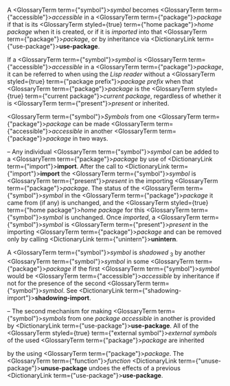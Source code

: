  



A <GlossaryTerm  term={"symbol"}><i>symbol</i></GlossaryTerm> becomes <GlossaryTerm  term={"accessible"}><i>accessible</i></GlossaryTerm> in a <GlossaryTerm  term={"package"}><i>package</i></GlossaryTerm> if that is its <GlossaryTerm styled={true} term={"home package"}><i>home package</i></GlossaryTerm> when it is created, or if it is *imported* into that <GlossaryTerm  term={"package"}><i>package</i></GlossaryTerm>, or by inheritance via <DictionaryLink  term={"use-package"}><b>use-package</b></DictionaryLink>. 



If a <GlossaryTerm  term={"symbol"}><i>symbol</i></GlossaryTerm> is <GlossaryTerm  term={"accessible"}><i>accessible</i></GlossaryTerm> in a <GlossaryTerm  term={"package"}><i>package</i></GlossaryTerm>, it can be referred to when using the *Lisp reader* without a <GlossaryTerm styled={true} term={"package prefix"}><i>package prefix</i></GlossaryTerm> when that <GlossaryTerm  term={"package"}><i>package</i></GlossaryTerm> is the <GlossaryTerm styled={true} term={"current package"}><i>current package</i></GlossaryTerm>, regardless of whether it is <GlossaryTerm  term={"present"}><i>present</i></GlossaryTerm> or inherited. 



<GlossaryTerm  term={"symbol"}><i>Symbols</i></GlossaryTerm> from one <GlossaryTerm  term={"package"}><i>package</i></GlossaryTerm> can be made <GlossaryTerm  term={"accessible"}><i>accessible</i></GlossaryTerm> in another <GlossaryTerm  term={"package"}><i>package</i></GlossaryTerm> in two ways. 



– Any individual <GlossaryTerm  term={"symbol"}><i>symbol</i></GlossaryTerm> can be added to a <GlossaryTerm  term={"package"}><i>package</i></GlossaryTerm> by use of <DictionaryLink  term={"import"}><b>import</b></DictionaryLink>. After the call to <DictionaryLink  term={"import"}><b>import</b></DictionaryLink> the <GlossaryTerm  term={"symbol"}><i>symbol</i></GlossaryTerm> is <GlossaryTerm  term={"present"}><i>present</i></GlossaryTerm> in the importing <GlossaryTerm  term={"package"}><i>package</i></GlossaryTerm>. The status of the <GlossaryTerm  term={"symbol"}><i>symbol</i></GlossaryTerm> in the <GlossaryTerm  term={"package"}><i>package</i></GlossaryTerm> it came from (if any) is unchanged, and the <GlossaryTerm styled={true} term={"home package"}><i>home package</i></GlossaryTerm> for this <GlossaryTerm  term={"symbol"}><i>symbol</i></GlossaryTerm> is unchanged. Once *imported*, a <GlossaryTerm  term={"symbol"}><i>symbol</i></GlossaryTerm> is <GlossaryTerm  term={"present"}><i>present</i></GlossaryTerm> in the importing <GlossaryTerm  term={"package"}><i>package</i></GlossaryTerm> and can be removed only by calling <DictionaryLink  term={"unintern"}><b>unintern</b></DictionaryLink>. 



A <GlossaryTerm  term={"symbol"}><i>symbol</i></GlossaryTerm> is *shadowed* <sub>3</sub> by another <GlossaryTerm  term={"symbol"}><i>symbol</i></GlossaryTerm> in some <GlossaryTerm  term={"package"}><i>package</i></GlossaryTerm> if the first <GlossaryTerm  term={"symbol"}><i>symbol</i></GlossaryTerm> would be <GlossaryTerm  term={"accessible"}><i>accessible</i></GlossaryTerm> by inheritance if not for the presence of the second <GlossaryTerm  term={"symbol"}><i>symbol</i></GlossaryTerm>. See <DictionaryLink  term={"shadowing-import"}><b>shadowing-import</b></DictionaryLink>. 



– The second mechanism for making <GlossaryTerm  term={"symbol"}><i>symbols</i></GlossaryTerm> from one *package accessible* in another is provided by <DictionaryLink  term={"use-package"}><b>use-package</b></DictionaryLink>. All of the <GlossaryTerm styled={true} term={"external symbol"}><i>external symbols</i></GlossaryTerm> of the used <GlossaryTerm  term={"package"}><i>package</i></GlossaryTerm> are inherited 







 



 



by the using <GlossaryTerm  term={"package"}><i>package</i></GlossaryTerm>. The <GlossaryTerm  term={"function"}><i>function</i></GlossaryTerm> <DictionaryLink  term={"unuse-package"}><b>unuse-package</b></DictionaryLink> undoes the effects of a previous <DictionaryLink  term={"use-package"}><b>use-package</b></DictionaryLink>. 



